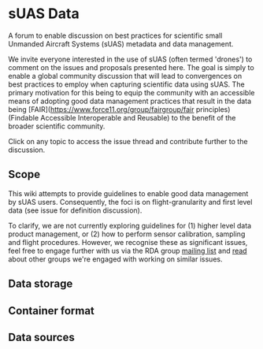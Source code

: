 # sUAS Data
A forum to enable discussion on best practices for scientific small Unmanded Aircraft Systems  (sUAS) metadata and data management.

We invite everyone interested in the use of sUAS (often termed 'drones') to comment on the issues and proposals presented here.  The goal is simply to enable a global community discussion that will lead to convergences on best practices to employ when capturing scientific data using sUAS.  The primary motivation for this being to equip the community with an accessible means of adopting good data management practices that result in the data being [FAIR](https://www.force11.org/group/fairgroup/fair principles) (Findable Accessible Interoperable and Reusable) to the benefit of the broader scientific community.

Click on any topic to access the issue thread and contribute further to the discussion.

## Scope
This wiki attempts to provide guidelines to enable good data management by sUAS users.  Consequently, the foci is on flight-granularity and first level data (see issue for definition discussion).

To clarify, we are not currently exploring guidelines for (1) higher level data product management, or (2) how to perform sensor calibration, sampling and flight procedures.  However, we recognise these as significant issues, feel free to engage further with us via the RDA group [mailing list](https://www.rd-alliance.org/groups/small-unmanned-aircraft-systems%E2%80%99-data-ig) and [read](https://www.rd-alliance.org/blogs/drones-emerging-scientific-tools-trade.html) about other groups we're engaged with working on similar issues.

## Data storage
## Container format
## Data sources
